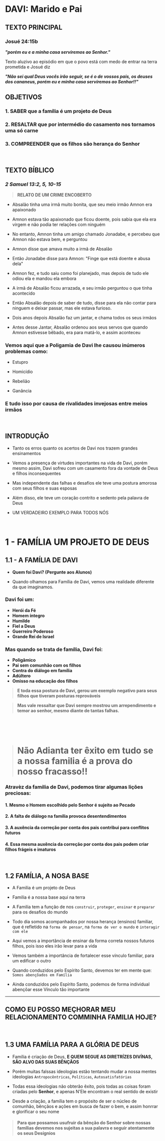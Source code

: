 # **DAVI: Marido e Pai**

## TEXTO PRINCIPAL

### Josué 24:15b

**_"porém eu e a minha casa serviremos ao Senhor."_**

Texto aluzivo ao episódio em que o povo está com medo de entrar na terra prometida e Josué diz

**_"Não sei qual Deus vocês irão seguir, se é o de vossos pais, os deuses dos cananeus, porém eu e minha casa serviremos ao Senhor!!"_**

## OBJETIVOS

### 1. **SABER** que a família é um projeto de Deus

### 2. **RESALTAR** que por intermédio do casamento nos tornamos uma só carne

### 3. **COMPREENDER** que os filhos são herança do Senhor

<br />

## TEXTO BÍBLICO

### **_2 Samuel 13:2, 5, 10-15_**

> **RELATO DE UM CRIME ENCOBERTO**

- Absalão tinha uma irmã muito bonita, que seu meio irmão Amnon era apaixonado

- Amnon estava tão apaixonado que ficou doente, pois sabia que ela era virgem e não podia ter relações com ninguém

- No entanto, Amnon tinha um amigo chamado Jonadabe, e percebeu que Amnon não estava bem, e perguntou

- Amnon disse que amava muito a irmã de Absalão

- Então Jonadabe disse para Amnon: "Finge que está doente e abusa dela"

- Amnon fez, e tudo saiu como foi planejado, mas depois de tudo ele odiou ela e mandou ela embora

- A irmã de Absalão ficou arrazada, e seu irmão perguntou o que tinha acontecido

- Então Absalão depois de saber de tudo, disse para ela não contar para ninguem e deixar passar, mas ele estava furioso.

- Dois anos depois Absalão faz um jantar, e chama todos os seus irmãos

- Antes desse Jantar, Absalão ordenou aos seus servos que quando Amnon estivesse bêbado, era para matá-lo, e assim aconteceu

### Vemos aqui que a Poligamia de Davi lhe causou inúmeros problemas como:

- Estupro

- Homicídio

- Rebelião

- Ganância

### **E tudo isso por causa de rivalidades invejosas entre meios irmãos**

<br />

## INTRODUÇÃO

- Tanto os erros quanto os acertos de Davi nos trazem grandes ensinamentos

- Vemos a presença de virtudes importantes na vida de Davi, porém mesmo assim, Davi sofreu com um casamento fora da vontade de Deus e filhos inconsequentes

- Mas independente das falhas e desafios ele teve uma postura amorosa com seus filhos e suas esposas

- Além disso, ele teve um coração contrito e sedento pela palavra de Deus

- UM VERDADEIRO EXEMPLO PARA TODOS NÓS

<br />

# 1 - FAMÍLIA UM PROJETO DE DEUS

## 1.1 - A FAMÍLIA DE DAVI

- **Quem foi Davi? (Pergunte aos Alunos)**

- Quando olhamos para Família de Davi, vemos uma realidade diferente da que imaginamos.

### Davi foi um:

- **Herói da Fé**
- **Homem íntegro**
- **Humilde**
- **Fiel a Deus**
- **Guerreiro Poderoso**
- **Grande Rei de Israel**

### Mas quando se trata de família, Davi foi:

- **Poligâmico**
- **Pai sem comunhão com os filhos**
- **Contra do diálogo em família**
- **Adúltero**
- **Omisso na educação dos filhos**

> **E toda essa postura de Davi, gerou um exemplo negativo para seus filhos que tiveram posturas reprováveis**

> **Mas vale ressaltar que Davi sempre mostrou um arrependimento e temor ao senhor, mesmo diante de tantas falhas.**

<br />
<br />
<br />

> # **Não Adianta ter êxito em tudo se a nossa familia é a prova do nosso fracasso!!**

### Atravèz da familia de Davi, podemos tirar algumas lições preciosas:

#### 1. Mesmo o Homem escolhido pelo Senhor é sujeito ao Pecado

#### 2. A falta de diálogo na familia provoca desentendimentos

#### 3. A auxência da correção por conta dos pais contribui para conflitos futuros

#### 4. Essa mesma auxência da correção por conta dos pais podem criar filhos frágeis e imaturos

<br />

## 1.2 FAMÍLIA, A NOSA BASE

- A Familia é um projeto de Deus

- Familia é a nossa base aqui na terra

- A Familia tem a função de nos `construir`, `proteger`, `ensinar` e `preparar` para os desafios do mundo

- Todo dia somos acompanhados por nossa herança (ensinos) familiar, que é refletido na `forma de pensar`, na `forma de ver o mundo` e `interagir com ele`

- Aqui vemos a importância de ensinar da forma correta nossos futuros filhos, pois isso eles irão levar para a vida

- Vemos também a importância de fortalecer esse vínculo familiar, para um edificar o outro

- Quando conduzidos pelo Espírito Santo, devemos ter em mente que: `Somos abençõados em Família`

- Ainda conduzidos pelo Espírito Santo, podemos de forma individual abençõar esse Vínculo tão importante

---

## COMO EU POSSO MEÇHORAR MEU RELACIONAMENTO COMMINHA FAMILIA HOJE?

<br />

## 1.3 UMA FAMÍLIA PARA A GLÓRIA DE DEUS

- Família é criação de Deus, **E QUEM SEGUE AS DIRETRÍZES DIVÍNAS, SÃO ALVO DAS SUAS BÊNÇÃOS**

- Porém muitas falssas ideologias estão tentando mudar a nossa mentes ideologias `Antropocêntricas`, `Políticas`, `Autosatisfatórias`

- Todas essa ideologias não obterão êxito, pois todas as coisas foram criadas pelo **Senhor**, e apenas N'Ele encontram o real sentido de existir

- Desde a criação, a família tem o propósito de ser o núcleo de comunhão, bênçãos e ações em busca de fazer o bem, e assim honrrar e glorificar o seu nome

> #### **Para que possamos usufruir da bênção do Senhor sobre nossas famílias devemos nos sujeitas a sua palavra e seguir atentamente os seus Desígnios**
